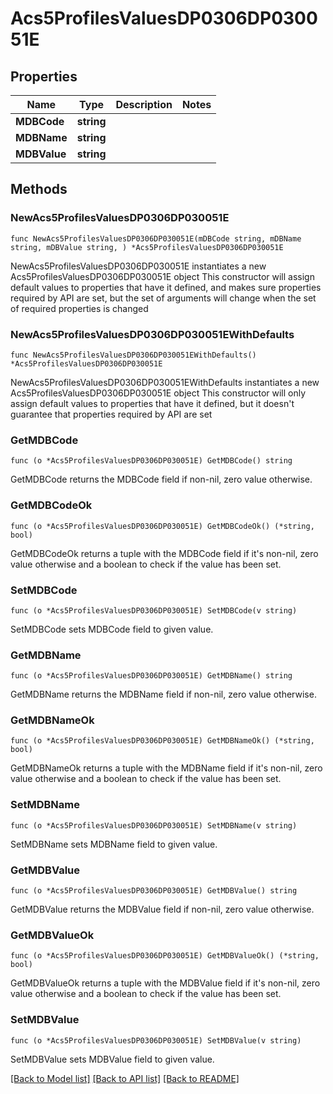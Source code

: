 # Acs5ProfilesValuesDP0306DP030051E

## Properties

Name | Type | Description | Notes
------------ | ------------- | ------------- | -------------
**MDBCode** | **string** |  | 
**MDBName** | **string** |  | 
**MDBValue** | **string** |  | 

## Methods

### NewAcs5ProfilesValuesDP0306DP030051E

`func NewAcs5ProfilesValuesDP0306DP030051E(mDBCode string, mDBName string, mDBValue string, ) *Acs5ProfilesValuesDP0306DP030051E`

NewAcs5ProfilesValuesDP0306DP030051E instantiates a new Acs5ProfilesValuesDP0306DP030051E object
This constructor will assign default values to properties that have it defined,
and makes sure properties required by API are set, but the set of arguments
will change when the set of required properties is changed

### NewAcs5ProfilesValuesDP0306DP030051EWithDefaults

`func NewAcs5ProfilesValuesDP0306DP030051EWithDefaults() *Acs5ProfilesValuesDP0306DP030051E`

NewAcs5ProfilesValuesDP0306DP030051EWithDefaults instantiates a new Acs5ProfilesValuesDP0306DP030051E object
This constructor will only assign default values to properties that have it defined,
but it doesn't guarantee that properties required by API are set

### GetMDBCode

`func (o *Acs5ProfilesValuesDP0306DP030051E) GetMDBCode() string`

GetMDBCode returns the MDBCode field if non-nil, zero value otherwise.

### GetMDBCodeOk

`func (o *Acs5ProfilesValuesDP0306DP030051E) GetMDBCodeOk() (*string, bool)`

GetMDBCodeOk returns a tuple with the MDBCode field if it's non-nil, zero value otherwise
and a boolean to check if the value has been set.

### SetMDBCode

`func (o *Acs5ProfilesValuesDP0306DP030051E) SetMDBCode(v string)`

SetMDBCode sets MDBCode field to given value.


### GetMDBName

`func (o *Acs5ProfilesValuesDP0306DP030051E) GetMDBName() string`

GetMDBName returns the MDBName field if non-nil, zero value otherwise.

### GetMDBNameOk

`func (o *Acs5ProfilesValuesDP0306DP030051E) GetMDBNameOk() (*string, bool)`

GetMDBNameOk returns a tuple with the MDBName field if it's non-nil, zero value otherwise
and a boolean to check if the value has been set.

### SetMDBName

`func (o *Acs5ProfilesValuesDP0306DP030051E) SetMDBName(v string)`

SetMDBName sets MDBName field to given value.


### GetMDBValue

`func (o *Acs5ProfilesValuesDP0306DP030051E) GetMDBValue() string`

GetMDBValue returns the MDBValue field if non-nil, zero value otherwise.

### GetMDBValueOk

`func (o *Acs5ProfilesValuesDP0306DP030051E) GetMDBValueOk() (*string, bool)`

GetMDBValueOk returns a tuple with the MDBValue field if it's non-nil, zero value otherwise
and a boolean to check if the value has been set.

### SetMDBValue

`func (o *Acs5ProfilesValuesDP0306DP030051E) SetMDBValue(v string)`

SetMDBValue sets MDBValue field to given value.



[[Back to Model list]](../README.md#documentation-for-models) [[Back to API list]](../README.md#documentation-for-api-endpoints) [[Back to README]](../README.md)



